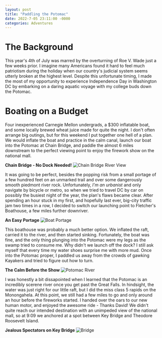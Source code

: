 ```yaml
---
layout: post
title: "Paddling the Potomac"
date: 2022-7-05 23:11:00 -0000
categories: Adventures
---
```


# The Background
This year's 4th of July was marred by the overturning of Roe V. Wade just a few weeks prior. I imagine many Americans found it hard to feel much patriotism during the holiday when our country's judicial system seems utterly broken at the highest level. Despite this unfortunate timing, I made the most of my opportunity to experience Independence Day in Washington DC by embarking on a daring aquatic voyage with my college buds down the Potomac.

# Boating on a Budget
Four inexperienced Carnegie Mellon undergrads, a $300 inflatable boat, and some locally brewed wheat juice made for quite the night. I don't often arrange big outings, but for this weekend I put together one hell of a plan. We would inflate the boat and practice in the calm canal, launch our boat into the Potomac at Chain Bridge, and paddle the almost 6 miles downstream to the perfect viewing point to enjoy the firework show on the national mall.

**Chain Bridge - No Dock Needed!**
![Chain Bridge River View](/assets/chain_bridge.jpg)

It was going to be perfect, besides the popping risk from a small portage of a few hundred feet on an unmarked trail and over some dangerously smooth piedmont river rock. Unfortunately, *I'm an urbanist* and only navigate by bicycle or metro, so when we tried to travel DC by car on possibly the busiest night of the year, the plan's flaws became clear. After spending an hour stuck in my first, and hopefully last ever, big-city traffic jam two times in a row, I decided to switch our launching point to Fletcher's Boathouse, a few miles further downriver.

**An Easy Portage**
![Boat Portage](/assets/carrying.jpg)

This boathouse was probably a much better option. We inflated the raft, carried it to the river, and then started sinking. Fortunately, the boat was fine, and the only thing plunging into the Potomac were my legs as the swamp tried to consume me. Why didn't we launch off the dock? I still ask myself that every time my water shoes surprise me with more mud. Once into the Potomac proper, I paddled us away from the crowds of gawking Kayakers and tried to figure out how to turn.


**The Calm Before the Show**
![Potomac River](/assets/river.jpg)

I was honestly a bit dissapointed when I learned that the Potomac is an incredibly scerene river once you get past the Great Falls. In hindsight, the water was just right for our little raft, but I did the miss class 5 rapids on the Monongahela. At this point, we still had a few miles to go and only around an hour before the fireworks started. I handed over the oars to our new human motor, and enjoyed the awesome ride - Thanks David! We didn't quite reach our intended destination with an unimpeded view of the national mall, so at 9:09 we anchored at a spot between Key Bridge and Theodore Roosevelt Island.


**Jealous Spectators on Key Bridge**
![Bridge](/assets/key_bridge.jpg)
